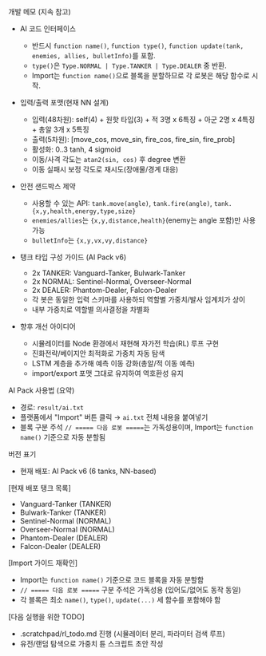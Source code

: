 개발 메모 (지속 참고)

- AI 코드 인터페이스
  - 반드시 `function name()`, `function type()`, `function update(tank, enemies, allies, bulletInfo)`를 포함.
  - `type()`은 `Type.NORMAL | Type.TANKER | Type.DEALER` 중 반환.
  - Import는 `function name()`으로 블록을 분할하므로 각 로봇은 해당 함수로 시작.

- 입력/출력 포맷(현재 NN 설계)
  - 입력(48차원): self(4) + 원핫 타입(3) + 적 3명 x 6특징 + 아군 2명 x 4특징 + 총알 3개 x 5특징
  - 출력(5차원): [move_cos, move_sin, fire_cos, fire_sin, fire_prob]
  - 활성화: 0..3 tanh, 4 sigmoid
  - 이동/사격 각도는 `atan2(sin, cos)` 후 degree 변환
  - 이동 실패시 보정 각도로 재시도(장애물/경계 대응)

- 안전 샌드박스 제약
  - 사용할 수 있는 API: `tank.move(angle)`, `tank.fire(angle)`, `tank.{x,y,health,energy,type,size}`
  - `enemies/allies`는 `{x,y,distance,health}`(enemy는 angle 포함)만 사용 가능
  - `bulletInfo`는 `{x,y,vx,vy,distance}`

- 탱크 타입 구성 가이드 (AI Pack v6)
  - 2x TANKER: Vanguard-Tanker, Bulwark-Tanker
  - 2x NORMAL: Sentinel-Normal, Overseer-Normal
  - 2x DEALER: Phantom-Dealer, Falcon-Dealer
  - 각 봇은 동일한 입력 스키마를 사용하되 역할별 가중치/발사 임계치가 상이
  - 내부 가중치로 역할별 의사결정을 차별화

- 향후 개선 아이디어
  - 시뮬레이터를 Node 환경에서 재현해 자가전 학습(RL) 루프 구현
  - 진화전략/베이지안 최적화로 가중치 자동 탐색
  - LSTM 계층을 추가해 예측 이동 강화(총알/적 이동 예측)
  - import/export 포맷 그대로 유지하여 역호환성 유지

AI Pack 사용법 (요약)
- 경로: `result/ai.txt`
- 플랫폼에서 "Import" 버튼 클릭 → `ai.txt` 전체 내용을 붙여넣기
- 블록 구분 주석 `// ===== 다음 로봇 =====`는 가독성용이며, Import는 `function name()` 기준으로 자동 분할됨

버전 표기
- 현재 배포: AI Pack v6 (6 tanks, NN-based)

[현재 배포 탱크 목록]
- Vanguard-Tanker (TANKER)
- Bulwark-Tanker (TANKER)
- Sentinel-Normal (NORMAL)
- Overseer-Normal (NORMAL)
- Phantom-Dealer (DEALER)
- Falcon-Dealer (DEALER)

[Import 가이드 재확인]
- Import는 `function name()` 기준으로 코드 블록을 자동 분할함
- `// ===== 다음 로봇 =====` 구분 주석은 가독성용 (있어도/없어도 동작 동일)
- 각 블록은 최소 `name()`, `type()`, `update(...)` 세 함수를 포함해야 함

[다음 실행을 위한 TODO]
- .scratchpad/rl_todo.md 진행 (시뮬레이터 분리, 파라미터 검색 루프)
- 유전/랜덤 탐색으로 가중치 튠 스크립트 초안 작성
